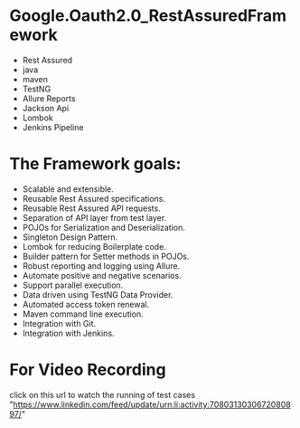 # Google.Oauth2.0_RestAssuredFramework

 - Rest Assured
 - java 
 - maven
 - TestNG
 - Allure Reports
 - Jackson Api
 - Lombok
 - Jenkins Pipeline
   
# The Framework goals:

- Scalable and extensible.
- Reusable Rest Assured specifications.
- Reusable Rest Assured API requests.
- Separation of API layer from test layer.
- POJOs for Serialization and Deserialization.
- Singleton Design Pattern.
- Lombok for reducing Boilerplate code.
- Builder pattern for Setter methods in POJOs.
- Robust reporting and logging using Allure.
- Automate positive and negative scenarios.
- Support parallel execution.
- Data driven using TestNG Data Provider.
- Automated access token renewal.
- Maven command line execution.
- Integration with Git.
- Integration with Jenkins.

# For Video Recording
click on this url to watch the running of test cases
"https://www.linkedin.com/feed/update/urn:li:activity:7080313030672080897/"
